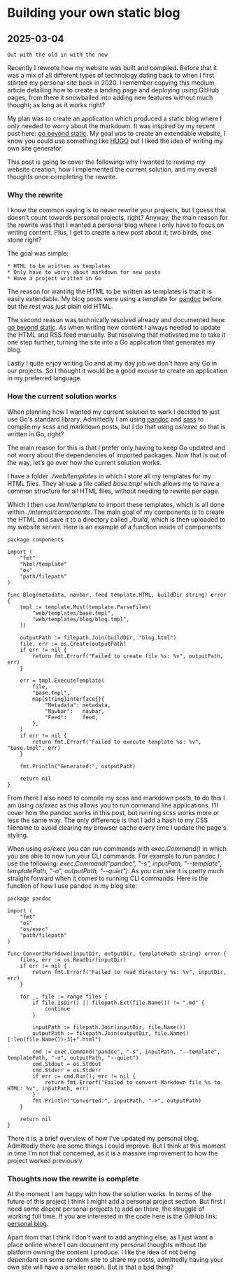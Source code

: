 # Building your own static blog

## 2025-03-04

```
Out with the old in with the new
```

Recently I rewrote how my website was built and compiled.
Before that it was a mix of all different types of technology dating back to
when I first started my personal site back in 2020.
I remember copying this medium article detailing how to create a landing page
and deploying using GitHub pages, from there it snowballed into adding
new features without much thought; as long as it works right?

My plan was to create an application which produced a static blog where I only
needed to worry about the markdown.
It was inspired by my recent post here:
[go beyond static](./goBeyondStatic.html).
My goal was to create an extendable website, I know you could use something
like [HUGO](https://gohugo.io/) but I liked the idea of writing my own site
generator.

This post is going to cover the following:
why I wanted to revamp my website creation,
how I implemented the current solution,
and my overall thoughts once completing the rewrite.

### Why the rewrite

I know the common saying is to never rewrite your projects, but I guess that
doesn't count towards personal projects, right?
Anyway, the main reason for the rewrite was that I wanted a personal blog
where I only have to focus on writing content.
Plus, I get to create a new post about it; two birds, one stone right?

The goal was simple:

```
* HTML to be written as templates
* Only have to worry about markdown for new posts
* Have a project written in Go
```

The reason for wanting the HTML to be written as templates is that it is easily
extendable.
My blog posts were using a template for [pandoc](https://pandoc.org/) before
but the rest was just plain old HTML.

The second reason was technically resolved already and documented here:
[go beyond static](./goBeyondStatic.html).
As when writing new content I always needed to update the HTML and RSS
feed manually.
But resolving that motivated me to take it one step further,
turning the site into a Go application that generates my blog.

Lastly I quite enjoy writing Go and at my day job we don't have any Go in our
projects.
So I thought it would be a good excuse to create an application in my preferred
language.

### How the current solution works

When planning how I wanted my current solution to work I decided to just use
Go's standard library.
Admittedly I am using [pandoc](https://pandoc.org/) and
[sass](https://sass-lang.com/) to compile my scss and markdown
posts, but I do that using *os/exec* so that is written in Go, right?

The main reason for this is that I prefer only having to keep Go
updated and not worry about the dependencies of imported packages.
Now that is out of the way, let’s go over how the current solution works.

I have a folder *./web/templates* in which I store all my templates for
my HTML files.
They all use a file called *base.tmpl* which allows me to have a common
structure for all HTML files, without needing to rewrite per page.

Which I then use *html/template* to import these templates, which is all
done within *./internal/components*.
The main goal of my components is to create the HTML and save it to a
directory called *./build*, which is then uploaded to my website server.
Here is an example of a function inside of components:

```
package components

import (
	"fmt"
	"html/template"
	"os"
	"path/filepath"
)

func Blog(metadata, navbar, feed template.HTML, buildDir string) error {
	tmpl := template.Must(template.ParseFiles(
		"web/templates/base.tmpl",
		"web/templates/blog/blog.tmpl",
	))

	outputPath := filepath.Join(buildDir, "blog.html")
	file, err := os.Create(outputPath)
	if err != nil {
		return fmt.Errorf("Failed to create file %s: %v", outputPath, err)
	}

	err = tmpl.ExecuteTemplate(
		file,
		"base.tmpl",
		map[string]interface{}{
			"Metadata": metadata,
			"Navbar":   navbar,
			"Feed":     feed,
		},
	)
	if err != nil {
		return fmt.Errorf("Failed to execute template %s: %v", "base.tmpl", err)
	}

	fmt.Println("Generated:", outputPath)

	return nil
}
```

From there I also need to compile my scss and markdown posts, to do this
I am using *os/exec* as this allows you to run command line applications.
I'll cover how the pandoc works in this post, but running scss works more
or less the same way.
The only difference is that I add a hash to my CSS filename to avoid clearing
my browser cache every time I update the page's styling.

When using *os/exec* you can run commands with *exec.Command()* in which
you are able to now run your CLI commands.
For example to run pandoc I use the following:
*exec.Command("pandoc", "-s", inputPath, "--template", templatePath, "-o", outputPath, "--quiet")*.
As you can see it is pretty much straight forward when it comes to running
CLI commands.
Here is the function of how I use pandoc in my blog site:

```
package pandoc

import (
	"fmt"
	"os"
	"os/exec"
	"path/filepath"
)

func ConvertMarkdown(inputDir, outputDir, templatePath string) error {
	files, err := os.ReadDir(inputDir)
	if err != nil {
		return fmt.Errorf("Failed to read directory %s: %v", inputDir, err)
	}

	for _, file := range files {
		if file.IsDir() || filepath.Ext(file.Name()) != ".md" {
			continue
		}

		inputPath := filepath.Join(inputDir, file.Name())
		outputPath := filepath.Join(outputDir, file.Name()[:len(file.Name())-3]+".html")

		cmd := exec.Command("pandoc", "-s", inputPath, "--template", templatePath, "-o", outputPath, "--quiet")
		cmd.Stdout = os.Stdout
		cmd.Stderr = os.Stderr
		if err := cmd.Run(); err != nil {
			return fmt.Errorf("Failed to convert Markdown file %s to HTML: %v", inputPath, err)
		}
		fmt.Println("Converted:", inputPath, "->", outputPath)
	}

	return nil
}
```

There it is, a brief overview of how I've updated my personal blog.
Admittedly there are some things I could improve.
But I think at this moment in time I'm not that concerned, as it is a massive
improvement to how the project worked previously.

### Thoughts now the rewrite is complete

At the moment I am happy with how the solution works.
In terms of the future of this project I think I might add a personal project
section.
But first I need some decent personal projects to add on there, the struggle of
working full time.
If you are interested in the code here is the GitHub link:
[personal blog](https://github.com/nathanberry97/personalWebsite).

Apart from that I think I don't want to add anything else, as I just want a
place online where I can document my personal thoughts without the platform
owning the content I produce.
I like the idea of not being dependant on some random site to share my
posts, admittedly having your own site will have a smaller reach.
But is that a bad thing?
